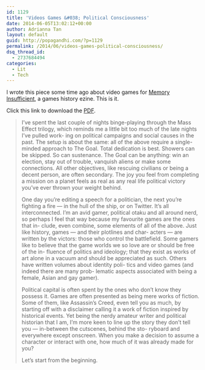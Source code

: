 ```yaml
---
id: 1129
title: 'Videos Games &#038; Political Consciousness'
date: 2014-06-05T13:02:12+00:00
author: Adrianna Tan
layout: default
guid: http://popagandhi.com/?p=1129
permalink: /2014/06/videos-games-political-consciousness/
dsq_thread_id:
  - 2737684494
categories:
  - Lit
  - Tech
---
```

I wrote this piece some time ago about video games for [Memory Insufficient](http://rupazero.com/memory-insufficient/), a games history ezine. This is it.

Click this link to download the [PDF](http://rupazero.com/wp-content/uploads/2014/05/Asia.pdf).

> I’ve spent the last couple of nights binge-playing through the Mass Effect trilogy, which reminds me a little bit too much of the late nights I’ve pulled work- ing on political campaigns and social causes in the past. The setup is about the same: all of the above require a single-minded approach to The Goal. Total dedication is best. Showers can be skipped. So can sustenance. The Goal can be anything: win an election, stay out of trouble, vanquish aliens or make some connections. All other objectives, like rescuing civilians or being a decent person, are often secondary. The joy you feel from completing a mission on a planet feels as real as any real life political victory you’ve ever thrown your weight behind.
>
> One day you’re editing a speech for a politician, the next you’re fighting a fire — in the hull of the ship, or on Twitter. It’s all interconnected. I’m an avid gamer, political otaku and all around nerd, so perhaps I feel that way because my favourite games are the ones that in- clude, even combine, some elements of all of the above. Just like history, games — and their plotlines and char- acters — are written by the victors: those who control the battlefield. Some gamers like to believe that the game worlds we so love are or should be free of the in- fluence of politics and ideology; that they exist as works of art alone in a vacuum and should be appreciated as such. Others have written volumes about identity poli- tics and video games (and indeed there are many prob- lematic aspects associated with being a female, Asian and gay gamer).
>
> Political capital is often spent by the ones who don’t know they possess it. Games are often presented as being mere works of fiction. Some of them, like Assassin’s Creed, even tell you as much, by starting off with a disclaimer calling it a work of fiction inspired by historical events. Yet being the nerdy amateur writer and political historian that I am, I’m more keen to line up the story they don’t tell you — in-between the cutscenes, behind the sto- ryboard and everywhere except onscreen. When you make a decision to assume a character or interact with one, how much of it was already made for you?
>
> Let’s start from the beginning.
